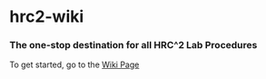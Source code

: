 # hrc2-wiki

### The one-stop destination for all HRC^2 Lab Procedures

To get started, go to the [Wiki Page](https://github.com/guyhoffman/hrc2-wiki/wiki)

